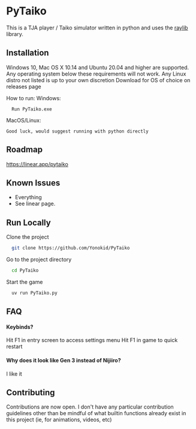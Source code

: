 
# PyTaiko

This is a TJA player / Taiko simulator written in python and uses the [raylib](https://www.raylib.com/) library.


## Installation

Windows 10, Mac OS X 10.14 and Ubuntu 20.04 and higher are supported.
Any operating system below these requirements will not work.
Any Linux distro not listed is up to your own discretion
Download for OS of choice on releases page

How to run:
Windows:
```
  Run PyTaiko.exe
```
MacOS/Linux:
```
Good luck, would suggest running with python directly
```

## Roadmap

https://linear.app/pytaiko


## Known Issues

- Everything
- See linear page.
## Run Locally

Clone the project

```bash
  git clone https://github.com/Yonokid/PyTaiko
```

Go to the project directory

```bash
  cd PyTaiko
````

Start the game

```bash
  uv run PyTaiko.py
```



## FAQ

#### Keybinds?

Hit F1 in entry screen to access settings menu
Hit F1 in game to quick restart

#### Why does it look like Gen 3 instead of Nijiiro?

I like it


## Contributing

Contributions are now open. I don't have any particular contribution guidelines other than be mindful of what builtin functions already exist in this project (ie, for animations, videos, etc)
